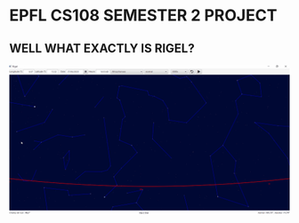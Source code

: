 # EPFL CS108 SEMESTER 2 PROJECT 

## WELL WHAT EXACTLY IS RIGEL?
![](https://github.com/alptheexplorer/RIGEL/blob/master/anim.gif)
